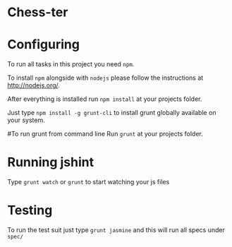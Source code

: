 # Chess-ter

# Configuring
To run all tasks in this project you need ```npm```.

To install ```npm``` alongside with ```nodejs``` please follow the instructions at http://nodejs.org/.

After everything is installed run ```npm install``` at your projects folder.

Just type ```npm install -g grunt-cli``` to install grunt globally available on your system.

#To run grunt from command line
Run ```grunt``` at your projects folder.

# Running jshint
Type ```grunt watch``` or ```grunt``` to start watching your js files

# Testing
To run the test suit just type ```grunt jasmine``` and this will run all specs under ```spec/```
